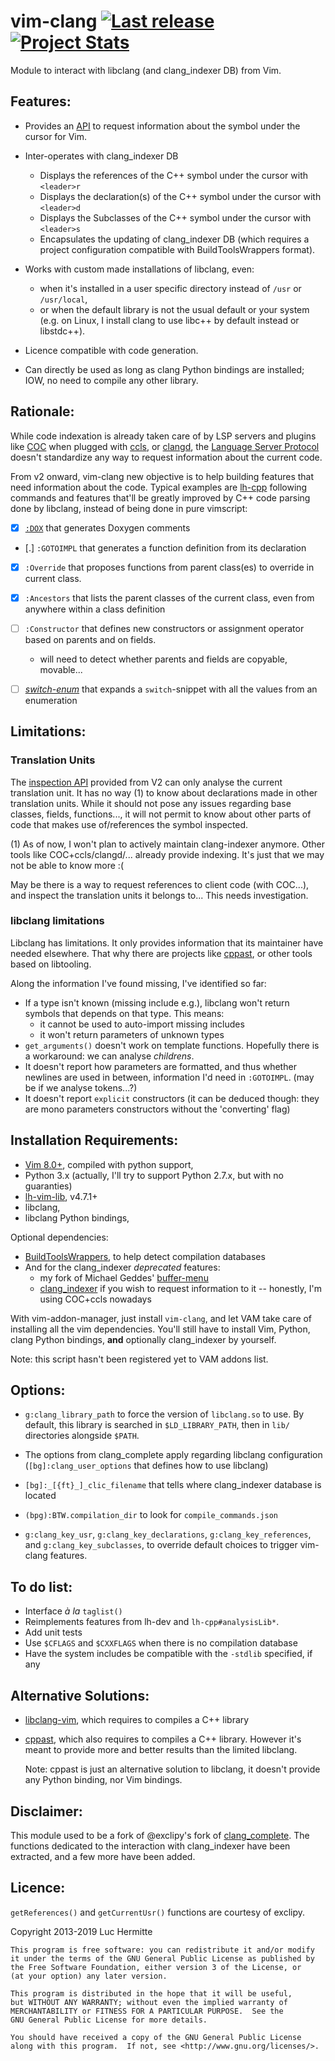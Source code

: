 # vim-clang [![Last release](https://img.shields.io/github/tag/LucHermitte/vim-clang.svg)](https://github.com/LucHermitte/vim-clang/releases) [![Project Stats](https://www.openhub.net/p/21020/widgets/project_thin_badge.gif)](https://www.openhub.net/p/21020)

Module to interact with libclang (and clang\_indexer DB) from Vim.

Features:
---------
* Provides an [API](doc/API.md) to request information about the symbol under
  the cursor for Vim.
* Inter-operates with clang\_indexer DB
    * Displays the references of the C++ symbol under the cursor with `<leader>r`
    * Displays the declaration(s) of the C++ symbol under the cursor with `<leader>d`
    * Displays the Subclasses of the C++ symbol under the cursor with `<leader>s`
    * Encapsulates the updating of clang\_indexer DB (which requires a project
      configuration compatible with BuildToolsWrappers format).

* Works with custom made installations of libclang, even:
    * when it's installed in a user specific directory instead of `/usr` or
      `/usr/local`,
    * or when the default library is not the usual default or your system (e.g.
      on Linux, I install clang to use libc++ by default instead or libstdc++).
* Licence compatible with code generation.
* Can directly be used as long as clang Python bindings are installed; IOW, no
  need to compile any other library.

Rationale:
----------

While code indexation is already taken care of by LSP servers and plugins like
[COC](https://github.com/neoclide/coc.nvim) when plugged with
[ccls](https://github.com/MaskRay/ccls/), or
[clangd](https://clang.llvm.org/extra/clangd/), the
[Language Server Protocol](https://github.com/Microsoft/language-server-protocol)
doesn't standardize any way to request information about the current code.

From v2 onward, vim-clang new objective is to help building features that need
information about the code. Typical examples are
[lh-cpp](https://github.com/LucHermitte/lh-cpp) following commands and
features that'll be greatly improved by C++ code parsing done by libclang,
instead of being done in pure vimscript:
- [X] [`:DOX`](https://github.com/LucHermitte/lh-cpp/blob/master/doc/Doxygen.md)
  that generates Doxygen comments
- [.] `:GOTOIMPL` that generates a function definition from its declaration
- [X] `:Override` that proposes functions from parent class(es) to override in
  current class.
- [X] `:Ancestors` that lists the parent classes of the current class, even
  from anywhere within a class definition
- [ ] `:Constructor` that defines new constructors or assignment operator based
  on parents and on fields.
    - will need to detect whether parents and fields are copyable, movable...
- [ ] [_switch-enum_](https://github.com/LucHermitte/lh-cpp/blob/master/doc/Enums.md)
  that expands a `switch`-snippet with all the values from an enumeration


Limitations:
------------

### Translation Units
The [inspection API](doc/API.md) provided from V2 can only analyse the current
translation unit. It has no way (1) to know about declarations made in other
translation units. While it should not pose any issues regarding base classes,
fields, functions..., it will not permit to know about other parts of code that
makes use of/references the symbol inspected.

(1) As of now, I won't plan to actively maintain clang-indexer anymore. Other
tools like COC+ccls/clangd/... already provide indexing. It's just that we may
not be able to know more :(

May be there is a way to request references to client code (with COC...), and
inspect the translation units it belongs to... This needs investigation.

### libclang limitations
Libclang has limitations. It only provides information that its maintainer have
needed elsewhere. That why there are projects like
[cppast](https://github.com/foonathan/cppast), or other tools based on
libtooling.

Along the information I've found missing, I've identified so far:
- If a type isn't known (missing include e.g.), libclang won't return symbols
  that depends on that type. This means:
    - it cannot be used to auto-import missing includes
    - it won't return parameters of unknown types
- `get_arguments()` doesn't work on template functions. Hopefully there is a
  workaround: we can analyse _childrens_.
- It doesn't report how parameters are formatted, and thus whether newlines are
  used in between, information I'd need in `:GOTOIMPL`. (may be if we analyse
  tokens...?)
- It doesn't report `explicit` constructors (it can be deduced though: they are
  mono parameters constructors without the 'converting' flag)

Installation Requirements:
-------------------------
* [Vim 8.0+](http://www.vim.org), compiled with python support,
* Python 3.x (actually, I'll try to support Python 2.7.x, but with no guaranties)
* [lh-vim-lib](http://github.com/LucHermitte/lh-vim), v4.7.1+
* libclang,
* libclang Python bindings,

Optional dependencies:

* [BuildToolsWrappers](http://github.com/LucHermitte/vim-build-tools-wrapper),
  to help detect compilation databases
* And for the clang\_indexer _deprecated_ features:
    * my fork of Michael Geddes' [buffer-menu](http://github.com/LucHermitte/lh-misc/blob/master/plugin/buffermenu.vim)
    * [clang\_indexer](https://github.com/LucHermitte/clang_indexer) if you wish to request information to it -- honestly, I'm using COC+ccls nowadays

With vim-addon-manager, just install `vim-clang`, and let VAM take care of
installing all the vim dependencies. You'll still have to install Vim, Python,
clang Python bindings, **and** optionally clang\_indexer by yourself.

Note: this script hasn't been registered yet to VAM addons list.

Options:
--------
* `g:clang_library_path` to force the version of `libclang.so` to use. By
  default, this library is searched in `$LD_LIBRARY_PATH`, then in `lib/`
  directories alongside `$PATH`.
* The options from clang\_complete apply regarding libclang configuration
  (`[bg]:clang_user_options` that defines how to use libclang)
* `[bg]:_[{ft}_]_clic_filename` that tells where clang\_indexer database is
  located
* `(bpg):BTW.compilation_dir` to look for `compile_commands.json`

* `g:clang_key_usr`, `g:clang_key_declarations`, `g:clang_key_references`, and
  `g:clang_key_subclasses`, to override default choices to trigger vim-clang
  features.

To do list:
-----------
* Interface _à la_ `taglist()`
* Reimplements features from lh-dev and `lh-cpp#analysisLib*`.
* Add unit tests
* Use `$CFLAGS` and `$CXXFLAGS` when there is no compilation database
* Have the system includes be compatible with the `-stdlib` specified, if any


Alternative Solutions:
----------------------
* [libclang-vim](https://github.com/libclang-vim/libclang-vim), which requires
  to compiles a C++ library
* [cppast](https://github.com/foonathan/cppast), which also requires to
  compiles a C++ library. However it's meant to provide more and better results
  than the limited libclang.

  Note: cppast is just an alternative solution to libclang, it doesn't provide
  any Python binding, nor Vim bindings.

Disclaimer:
-----------
This module used to be a fork of @exclipy's fork of
[clang\_complete](<https://github.com/exclipy/clang_complete>).
The functions dedicated to the interaction with clang\_indexer have been extracted,
and a few more have been added.


Licence:
--------
`getReferences()` and `getCurrentUsr()` functions are courtesy of exclipy.

Copyright 2013-2019 Luc Hermitte

    This program is free software: you can redistribute it and/or modify
    it under the terms of the GNU General Public License as published by
    the Free Software Foundation, either version 3 of the License, or
    (at your option) any later version.

    This program is distributed in the hope that it will be useful,
    but WITHOUT ANY WARRANTY; without even the implied warranty of
    MERCHANTABILITY or FITNESS FOR A PARTICULAR PURPOSE.  See the
    GNU General Public License for more details.

    You should have received a copy of the GNU General Public License
    along with this program.  If not, see <http://www.gnu.org/licenses/>.
